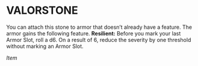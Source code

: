 # VALORSTONE

You can attach this stone to armor that doesn’t already have a feature. The armor gains the following feature. **Resilient:** Before you mark your last Armor Slot, roll a d6. On a result of 6, reduce the severity by one threshold without marking an Armor Slot.

*Item*